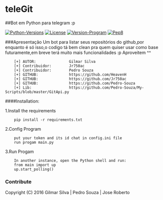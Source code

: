# teleGit
##Bot em Python para telegram :p

[![Python-Versions](https://img.shields.io/badge/python-2.6%2C%202.7%2C%203.3%2C%203.4%2C%203.5-blue.svg)](https://www.python.org/)
[![License](https://img.shields.io/badge/license-MIT-33CCFF.svg)](https://opensource.org/licenses/MIT)
[![Version-Program](https://img.shields.io/badge/version-1.0-orange.svg)](https://github.com/HeavenH/teleGit/releases)
[![Pep8](https://img.shields.io/badge/style-pep8-FF0000.svg)](https://www.python.org/dev/peps/pep-0008/)

###Apresentação
    Um bot para listar seus repositórios do github,por enquanto é só isso,o codigo tá bem clean 
    pra quem quiser usar como base futuramente,em breve terá muito mais funcionalidades :p
    Aproveitem ^^

```
    [+] AUTOR:               Gilmar Silva
    [+] Contribuidor:        Jr750ac
    [+] Contribuidor:        Pedro Souza
    [+] GITHUB:              https://github.com/HeavenH
    [+] GITHUB:              https://github.com/Jr750ac
    [+] GITHUB:              https://github.com/Pedro-Souza
    [+] Lib:                 https://github.com/Pedro-Souza/My-Scripts/blob/master/GitApi.py
```

####Installation:

1.Install the requirements

```
    pip install -r requirements.txt
```

2.Config Program
```
    put your token and its id chat in config.ini file
    run progam main.py
```
3.Run Progam
```
    In another instance, open the Python shell and run:
    from main import up
    up.start_polling()
```

### Contribute
Copyright (C) 2016 Gilmar Silva | Pedro Souza | Jose Roberto
